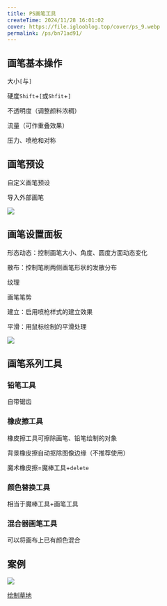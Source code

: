 ```yaml
---
title: PS画笔工具
createTime: 2024/11/28 16:01:02
cover: https://file.iglooblog.top/cover/ps_9.webp
permalink: /ps/bn71ad91/
---
```

## 画笔基本操作

大小`[`与`]`

硬度`Shift`+`[`或`Shfit`+`]`

不透明度（调整颜料浓稠）

流量（可作重叠效果）

压力、喷枪和对称

## 画笔预设

自定义画笔预设

导入外部画笔

![](https://file.iglooblog.top/ps/brush.webp)

## 画笔设置面板

形态动态：控制画笔大小、角度、圆度方面动态变化

散布：控制笔刷两侧画笔形状的发散分布

纹理

画笔笔势

建立：启用喷枪样式的建立效果

平滑：用鼠标绘制的平滑处理

![](https://file.iglooblog.top/ps/%E6%88%AA%E5%B1%8F2024-10-08%2020.17.43.png)

## 画笔系列工具

### 铅笔工具

自带锯齿

### 橡皮擦工具

橡皮擦工具可擦除画笔、铅笔绘制的对象

背景橡皮擦自动抠除图像边缘（不推荐使用）

魔术橡皮擦=魔棒工具+`delete`

### 颜色替换工具

相当于魔棒工具+画笔工具

### 混合器画笔工具

可以将画布上已有颜色混合

## 案例

![](https://file.iglooblog.top/ps/%E6%88%AA%E5%B1%8F2024-10-13%2020.34.39.png)

[绘制草地](https://iglooblog.top:82/post/%E7%BB%98%E5%88%B6%E8%8D%89%E5%9C%B0)